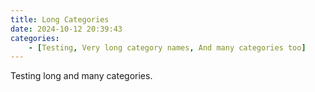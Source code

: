 ```yaml
---
title: Long Categories
date: 2024-10-12 20:39:43
categories:
    - [Testing, Very long category names, And many categories too]
---
```


Testing long and many categories.

